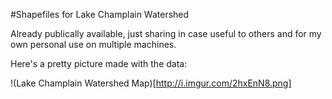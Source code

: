#Shapefiles for Lake Champlain Watershed

Already publically available, just sharing in case useful to others and for my own personal use on multiple machines.

Here's a pretty picture made with the data:

!(Lake Champlain Watershed Map)[http://i.imgur.com/2hxEnN8.png]
